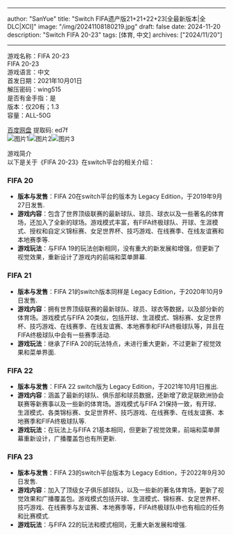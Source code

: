 
---
author: "SanYue"
title: "Switch FIFA遗产版21+21+22+23[全最新版本|全DLC|XCI]"
image: "/img/20241108180219.jpg"
draft: false
date: 2024-11-20
description: "Switch FIFA 20-23"
tags: [体育, 中文]
archives: ["2024/11/20"]

---

游戏名称：FIFA 20-23   
FIFA 20-23    
游戏语言：中文  
首发日期：2021年10月01日  
解压密码：wing515  
是否有金手指：是  
版本：仅20有；1.3   
容量：ALL-50G

[百度网盘](https//pan.baidu.com/s/1T37qwEd-YSSua41-HqucfA) 提取码: ed7f  
![图片1](/img/sci00x.jpg)![图片2](/img/sci00z.jpg)![图片3](/img/sci00v.jpg)  

游戏简介  
以下是关于《FIFA 20-23》在switch平台的相关介绍：

### FIFA 20
- **版本与发售**：FIFA 20在switch平台的版本为 Legacy Edition，于2019年9月27日发售.
- **游戏内容**：包含了世界顶级联赛的最新球队、球员、球衣以及一些著名的体育场，还加入了全新的球场。游戏模式丰富，有FIFA终极球队、开球、生涯模式、授权和自定义锦标赛、女足世界杯、技巧游戏、在线赛季、在线友谊赛和本地赛季等.
- **游戏玩法**：与FIFA 19的玩法创新相同，没有重大的新发展和增强，但更新了视觉效果，重新设计了游戏内的前端和菜单屏幕.

### FIFA 21
- **版本与发售**：FIFA 21的switch版本同样是 Legacy Edition，于2020年10月9日发售.
- **游戏内容**：拥有世界顶级联赛的最新球队、球员、球衣等数据，以及部分新的体育场。游戏模式与FIFA 20类似，包括开球、生涯模式、锦标赛、女足世界杯、技巧游戏、在线赛季、在线友谊赛、本地赛季和FIFA终极球队等，并且在FIFA终极球队中会有一些赛季活动.
- **游戏玩法**：继承了FIFA 20的玩法特点，未进行重大更新，不过更新了视觉效果和菜单界面.


### FIFA 22
- **版本与发售**：FIFA 22 switch版为 Legacy Edition，于2021年10月1日推出.
- **游戏内容**：涵盖了最新的球队、俱乐部和球员数据，还新增了欧足联欧洲协会联赛等新赛事以及一些新的体育场。游戏模式与FIFA 21保持一致，有开球、生涯模式、各类锦标赛、女足世界杯、技巧游戏、在线赛季、在线友谊赛、本地赛季和FIFA终极球队等.
- **游戏玩法**：在玩法上与FIFA 21基本相同，但更新了视觉效果，前端和菜单屏幕重新设计，广播覆盖包也有所更新.

### FIFA 23
- **版本与发售**：FIFA 23的switch平台版本为 Legacy Edition，于2022年9月30日发售.
- **游戏内容**：加入了顶级女子俱乐部球队，以及一些新的著名体育场，更新了视觉效果和广播覆盖包。游戏模式包括开球、生涯模式、锦标赛、女足世界杯、技巧游戏、在线赛季与友谊赛、本地赛季等，FIFA终极球队中也有相应的任务和比赛模式.
- **游戏玩法**：与FIFA 22的玩法和模式相同，无重大新发展和增强.

 
